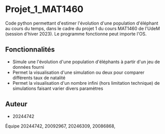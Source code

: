 # Projet_1_MAT1460
Code python permettant d'estimer l'évolution d'une population d'éléphant au cours du temps, dans le cadre du projet 1 du cours MAT1460 de l'UdeM (session d'hiver 2023). Le programme fonctionne peut importe l'OS.

## Fonctionnalités

- Simule une l'évolution d'une population d'éléphants à partir d'un jeu de données fourni
- Permet la visualisation d'une simulation ou deux pour comparer différents taux de natalité
- Permet la visualisation d'un nombre infini (hors limitation technique) de simulations faisant varier divers paramètres



## Auteur

- 20244742

Équipe 20244742, 20092967, 20246309, 20086868,